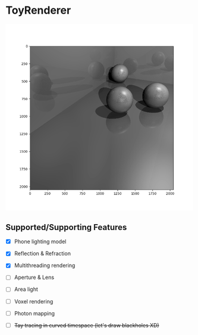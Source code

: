 # ToyRenderer

![](https://github.com/monlie/ToyRenderer/blob/master/demo.png?raw=true)

## Supported/Supporting Features

- [x] Phone lighting model
- [x] Reflection & Refraction
- [x] Multithreading rendering
- [ ] Aperture & Lens
- [ ] Area light
- [ ] Voxel rendering
- [ ] Photon mapping
- [ ] ~~Tay tracing in curved timespace (let's draw blackholes XD)~~

